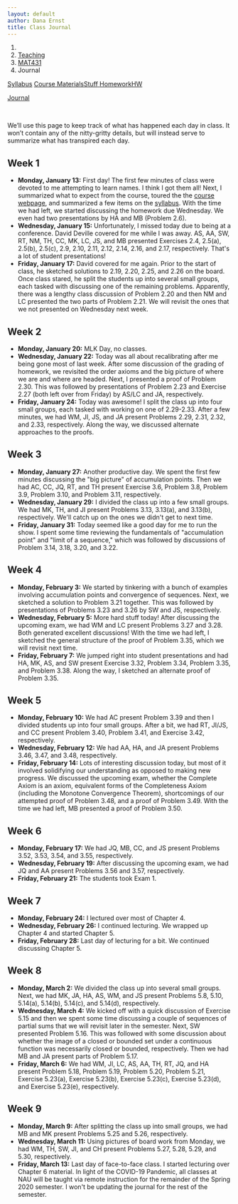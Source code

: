 ```yaml
---
layout: default
author: Dana Ernst
title: Class Journal
---
```


<ol class="breadcrumb">
  <li><a href="/"><i class="fa fa-home"></i></a></li>
  <li><a href="/teaching/">Teaching</a></li>
  <li><a href="/teaching/mat431s20">MAT431</a></li>
  <li class="active">Journal</li>
</ol>

<div class="row">
<div class="col-xs-12">
<div class="btn-group btn-group-justified">
<a class="btn btn-default btn-success" href="{{site.baseurl}}/teaching/mat431s20/syllabus/">Syllabus</a>

<a class="btn btn-default btn-primary" href="{{site.baseurl}}/teaching/mat431s20/materials/">
<span class="hidden-xs">Course Materials</span><span class="visible-xs">Stuff</span>
</a>

<a class="btn btn-default btn-warning" href="{{site.baseurl}}/teaching/mat431s20/homework/">
<span class="hidden-xs">Homework</span><span class="visible-xs">HW</span>
</a>

<a class="btn btn-default btn-info" href="{{site.baseurl}}/teaching/mat431s20/journal/">Journal</a>
</div>
</div>
</div>

<br>

We’ll use this page to keep track of what has happened each day in class. It won’t contain any of the nitty-gritty details, but will instead serve to summarize what has transpired each day.

## Week 1 ##

<ul class="fa-ul">
  <li><i class="fa-li far fa-calendar-check"></i><b>Monday, January 13:</b> First day! The first few minutes of class were devoted to me attempting to learn names. I think I got them all! Next, I summarized what to expect from the course, toured the the <a href="{{site.baseurl}}/teaching/mat431s20/">course webpage</a>, and summarized a few items on the <a href="{{site.baseurl}}/teaching/mat431s20/syllabus/">syllabus</a>. With the time we had left, we started discussing the homework due Wednesday.  We even had two presentations by HA and MB (Problem 2.6).</li>
  <li><i class="fa-li far fa-calendar-check"></i><b>Wednesday, January 15:</b> Unfortunately, I missed today due to being at a conference. David Deville covered for me while I was away. AS, AA, SW, RT, NM, TH, CC, MK, LC, JS, and MB presented Exercises 2.4, 2.5(a), 2.5(b), 2.5(c), 2.9, 2.10, 2.11, 2.12, 2.14, 2.16, and 2.17, respectively.  That's a lot of student presentations!</li>
  <li><i class="fa-li far fa-calendar-check"></i><b>Friday, January 17:</b> David covered for me again.  Prior to the start of class, he sketched solutions to 2.19, 2.20, 2.25, and 2.26 on the board. Once class stared, he split the students up into several small groups, each tasked with discussing one of the remaining problems.  Apparently, there was a lengthy class discussion of Problem 2.20 and then NM and LC presented the two parts of Problem 2.21. We will revisit the ones that we not presented on Wednesday next week.</li>
</ul>

## Week 2 ##

<ul class="fa-ul">
  <li><i class="fa-li far fa-calendar-check"></i><b>Monday, January 20:</b> MLK Day, no classes.</li>
  <li><i class="fa-li far fa-calendar-check"></i><b>Wednesday, January 22:</b> Today was all about recalibrating after me being gone most of last week.  After some discussion of the grading of homework, we revisited the order axioms and the big picture of where we are and where are headed.  Next, I presented a proof of Problem 2.30.  This was followed by presentations of Problem 2.23 and Exercise 2.27 (both left over from Friday) by AS/LC and JA, respectively.</li>
  <li><i class="fa-li far fa-calendar-check"></i><b>Friday, January 24:</b> Today was awesome!  I split the class up into four small groups, each tasked with working on one of 2.29-2.33. After a few minutes, we had WM, JI, JS, and JA present Problems 2.29, 2.31, 2.32, and 2.33, respectively. Along the way, we discussed alternate approaches to the proofs.</li>
</ul>

## Week 3 ##

<ul class="fa-ul">
  <li><i class="fa-li far fa-calendar-check"></i><b>Monday, January 27:</b> Another productive day.  We spent the first few minutes discussing the "big picture" of accumulation points.  Then we had AC, CC, JQ, RT, and TH present Exercise 3.6, Problem 3.8, Problem 3.9, Problem 3.10, and Problem 3.11, respectively.</li>
  <li><i class="fa-li far fa-calendar-check"></i><b>Wednesday, January 29:</b> I divided the class up into a few small groups.  We had MK, TH, and JI present Problems 3.13, 3.13(a), and 3.13(b), respectively.  We'll catch up on the ones we didn't get to next time.</li>
  <li><i class="fa-li far fa-calendar-check"></i><b>Friday, January 31:</b> Today seemed like a good day for me to run the show.  I spent some time reviewing the fundamentals of "accumulation point" and "limit of a sequence," which was followed by discussions of Problem 3.14, 3.18, 3.20, and 3.22.</li>
</ul>

## Week 4 ##

<ul class="fa-ul">
  <li><i class="fa-li far fa-calendar-check"></i><b>Monday, February 3:</b> We started by tinkering with a bunch of examples involving accumulation points and convergence of sequences. Next, we sketched a solution to Problem 3.21 together.  This was followed by presentations of Problems 3.23 and 3.26 by SW and JS, respectively.</li>
  <li><i class="fa-li far fa-calendar-check"></i><b>Wednesday, February 5:</b> More hard stuff today!  After discussing the upcoming exam, we had WM and LC present Problems 3.27 and 3.28.  Both generated excellent discussions!  With the time we had left, I sketched the general structure of the proof of Problem 3.35, which we will revisit next time.</li>
  <li><i class="fa-li far fa-calendar-check"></i><b>Friday, February 7:</b> We jumped right into student presentations and had HA, MK, AS, and SW present Exercise 3.32, Problem 3.34, Problem 3.35, and Problem 3.38.  Along the way, I sketched an alternate proof of Problem 3.35.</li>
</ul>

## Week 5 ##

<ul class="fa-ul">
  <li><i class="fa-li far fa-calendar-check"></i><b>Monday, February 10:</b> We had AC present Problem 3.39 and then I divided students up into four small groups.  After a bit, we had RT, JI/JS, and CC present Problem 3.40, Problem 3.41, and Exercise 3.42, respectively.</li>
  <li><i class="fa-li far fa-calendar-check"></i><b>Wednesday, February 12:</b> We had AA, HA, and JA present Problems 3.46, 3.47, and 3.48, respectively.</li>
  <li><i class="fa-li far fa-calendar-check"></i><b>Friday, February 14:</b> Lots of interesting discussion today, but most of it involved solidifying our understanding as opposed to making new progress. We discussed the upcoming exam, whether the Complete Axiom is an axiom, equivalent forms of the Completeness Axiom (including the Monotone Convergence Theorem), shortcomings of our attempted proof of Problem 3.48, and a proof of Problem 3.49.  With the time we had left, MB presented a proof of Problem 3.50.</li>
</ul>

## Week 6 ##

<ul class="fa-ul">
  <li><i class="fa-li far fa-calendar-check"></i><b>Monday, February 17:</b> We had JQ, MB, CC, and JS present Problems 3.52, 3.53, 3.54, and 3.55, respectively.</li>
  <li><i class="fa-li far fa-calendar-check"></i><b>Wednesday, February 19:</b> After discussing the upcoming exam, we had JQ and AA present Problems 3.56 and 3.57, respectively.</li>
  <li><i class="fa-li far fa-calendar-check"></i><b>Friday, February 21:</b> The students took Exam 1.</li>
</ul>

## Week 7 ##

<ul class="fa-ul">
  <li><i class="fa-li far fa-calendar-check"></i><b>Monday, February 24:</b> I lectured over most of Chapter 4.</li>
  <li><i class="fa-li far fa-calendar-check"></i><b>Wednesday, February 26:</b> I continued lecturing.  We wrapped up Chapter 4 and started Chapter 5.</li>
  <li><i class="fa-li far fa-calendar-check"></i><b>Friday, February 28:</b> Last day of lecturing for a bit.  We continued discussing Chapter 5.</li>
</ul>

## Week 8 ##

<ul class="fa-ul">
  <li><i class="fa-li far fa-calendar-check"></i><b>Monday, March 2:</b> We divided the class up into several small groups.  Next, we had MK, JA, HA, AS, WM, and JS present Problems 5.8, 5.10, 5.14(a), 5.14(b), 5.14(c), and 5.14(d), respectively.</li>
  <li><i class="fa-li far fa-calendar-check"></i><b>Wednesday, March 4:</b> We kicked off with a quick discussion of Exercise 5.15 and then we spent some time discussing a couple of sequences of partial sums that we will revisit later in the semester. Next, SW presented Problem 5.16. This was followed with some discussion about whether the image of a closed or bounded set under a continuous function was necessarily closed or bounded, respectively. Then we had MB and JA present parts of Problem 5.17.</li>
  <li><i class="fa-li far fa-calendar-check"></i><b>Friday, March 6:</b> We had WM, JI, LC, AS, AA, TH, RT, JQ, and HA present Problem 5.18, Problem 5.19, Problem 5.20, Problem 5.21, Exercise 5.23(a), Exercise 5.23(b), Exercise 5.23(c), Exercise 5.23(d), and Exercise 5.23(e), respectively.</li>
</ul>

## Week 9 ##

<ul class="fa-ul">
  <li><i class="fa-li far fa-calendar-check"></i><b>Monday, March 9:</b> After splitting the class up into small groups, we had MB and MK present Problems 5.25 and 5.26, respectively.</li>
  <li><i class="fa-li far fa-calendar-check"></i><b>Wednesday, March 11:</b> Using pictures of board work from Monday, we had WM, TH, SW, JI, and CH present Problems 5.27, 5.28, 5.29, and 5.30, respectively.</li>
  <li><i class="fa-li far fa-calendar-check"></i><b>Friday, March 13:</b> Last day of face-to-face class. I started lecturing over Chapter 6 material. In light of the COVID-19 Pandemic, all classes at NAU will be taught via remote instruction for the remainder of the Spring 2020 semester. I won't be updating the journal for the rest of the semester.</li>
</ul>
